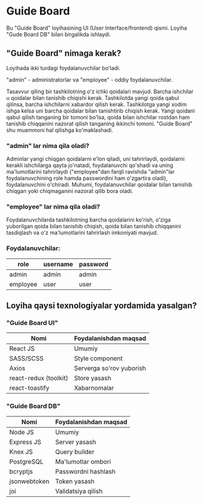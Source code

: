 # Guide Board

Bu "Guide Board" loyihasining UI (User Interface/frontend) qismi. Loyiha "Gude Board DB" bilan birgalikda ishlaydi.

## "Guide Board" nimaga kerak?

Loyihada ikki turdagi foydalanuvchilar bo'ladi.

"admin" - administratorlar va "employee" - oddiy foydalanuvchilar.

Tasavvur qiling bir tashkilotning o'z ichki qoidalari mavjud. Barcha ishchilar u qoidalar bilan tanishib chiqishi kerak. Tashkilotda yangi qoida qabul qilinsa, barcha ishchilarni xabardor qilish kerak. Tashkilotga yangi xodim ishga kelsa uni barcha qoidalar bilan tanishtirib chiqish kerak. Yangi qoidani qabul qilish tanganing bir tomoni bo'lsa, qoida bilan ishchilar rostdan ham tanishib chiqqanini nazorat qilish tanganing ikkinchi tomoni. "Guide Board" shu muammoni hal qilishga ko'maklashadi.

### "admin" lar nima qila oladi?

Adminlar yangi chiqgan qoidalarni e'lon qiladi, uni tahrirlaydi, qoidalarni kerakli ishchilarga qayta jo'natadi, foydalanuvchi qo'shadi va uning ma'lumotlarini tahrirlaydi ("employee"dan farqli ravishda "admin"lar foydalanuvchining role hamda passwordini ham o'zgartira oladi), foydalanuvchini o'chiradi. Muhumi, foydalanuvchilar qoidalar bilan tanishib chiqgan yoki chiqmaganini nazorat qilib bora oladi.

### "employee" lar nima qila oladi?

Foydalanuvchilarda tashkilotning barcha qoidalarini ko'rish, o'ziga yuborilgan qoida bilan tanishib chiqish, qoida bilan tanishib chiqqanini tasdiqlash va o'z ma'lumotlarini tahrirlash imkoniyati mavjud.

### Foydalanuvchilar:
| role | username | password |
| --- | --- | --- |
| admin | admin | admin |
| employee | user | user |

## Loyiha qaysi texnologiyalar yordamida yasalgan?

### "Guide Board UI"
| Nomi | Foydalanishdan maqsad |
| --- | --- |
| React JS | Umumiy |
| SASS/SCSS | Style component |
| Axios | Serverga so'rov yuborish |
| react-redux (toolkit) | Store yasash |
| react-toastify | Xabarnomalar |

### "Guide Board DB"
| Nomi | Foydalanishdan maqsad |
| --- | --- |
| Node JS | Umumiy |
| Express JS | Server yasash |
| Knex JS | Query builder |
| PostgreSQL | Ma'lumotlar ombori |
| bcryptjs | Passwordni hashlash |
| jsonwebtoken | Token yasash |
| joi | Validatsiya qilish |